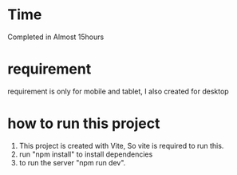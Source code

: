 # Time
Completed in Almost 15hours

# requirement
requirement is only for mobile and tablet, I also created for desktop

# how to run this project
1. This project is created with Vite, So vite is required to run this.
2. run "npm install" to install dependencies
3. to run the server "npm run dev".